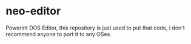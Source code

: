 # neo-editor
Powerint DOS Editor, this repository is just used to put that code, i don't recommend anyone to port it to any OSes.
